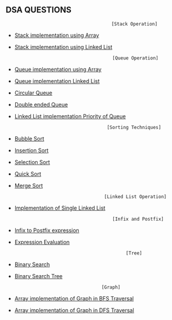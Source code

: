 ## DSA QUESTIONS
 
                                           [Stack Operation]
 - [Stack implementation using Array](https://github.com/NiranjanKumarYadav36/DSA-Questions/blob/main/62_11_niranjan.c)
 - [Stack implementation using Linked List](https://github.com/NiranjanKumarYadav36/DSA-Questions/blob/main/62_16_niranjan.c)
 

                                           [Queue Operation]
 - [Queue implementation using Array](https://github.com/NiranjanKumarYadav36/DSA-Questions/blob/main/62_12_niranjan.c)
 - [Queue implementation Linked List](https://github.com/NiranjanKumarYadav36/DSA-Questions/blob/main/62_17_niranjan.c)
 - [Circular Queue](https://github.com/NiranjanKumarYadav36/DSA-Questions/blob/main/62_13_niranjan.c)
 - [Double ended Queue](https://github.com/NiranjanKumarYadav36/DSA-Questions/blob/main/62_14_niranjan.c)
 - [Linked List implementation Priority of Queue](https://github.com/NiranjanKumarYadav36/DSA-Questions/blob/main/62_15_niranjan.c)

                                         [Sorting Techniques]   									  
   

 - [Bubble Sort](https://github.com/NiranjanKumarYadav36/DSA-Questions/blob/main/62_21_niranjan.c)

 - [Insertion Sort](https://github.com/NiranjanKumarYadav36/DSA-Questions/blob/main/62_22_niranjan.c)
  

 - [Selection Sort](https://github.com/NiranjanKumarYadav36/DSA-Questions/blob/main/62_29_niranjn.c)
  

 - [Quick Sort](https://github.com/NiranjanKumarYadav36/DSA-Questions/blob/main/62_24_niranjan.c)
   

 - [Merge Sort](https://github.com/NiranjanKumarYadav36/DSA-Questions/blob/main/62_23_niranjan.c)

                                        [Linked List Operation]
   

 - [Implementation of Single Linked List](https://github.com/NiranjanKumarYadav36/DSA-Questions/blob/main/62_15_niranjan.c)
   
                                           [Infix and Postfix]
   

 - [Infix to Postfix expression](https://github.com/NiranjanKumarYadav36/DSA-Questions/blob/main/62_19_niranjan.c)               
 - [Expression Evaluation](https://github.com/NiranjanKumarYadav36/DSA-Questions/blob/main/62_18_niranjan.c)   

                                                [Tree]
   

 - [Binary Search](https://github.com/NiranjanKumarYadav36/DSA-Questions/blob/main/62_25_niranjan.c)
   

 - [Binary Search Tree](https://github.com/NiranjanKumarYadav36/DSA-Questions/blob/main/62_26_niranjan.c)           

			                           [Graph]
   

   

 - [Array implementation of Graph in BFS Traversal](https://github.com/NiranjanKumarYadav36/DSA-Questions/blob/main/62_27_niranjan.c)
  
 - [Array implementation of Graph in DFS Traversal](https://github.com/NiranjanKumarYadav36/DSA-Questions/blob/main/62_28_niranjan.c)

                
   										  									  
										  
										           



  
 

